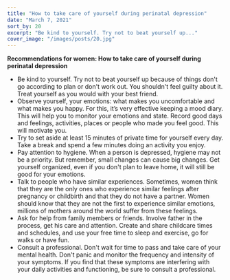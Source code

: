 ```yaml
---
title: "How to take care of yourself during perinatal depression"
date: "March 7, 2021"
sort_by: 20
excerpt: "Be kind to yourself. Try not to beat yourself up..."
cover_image: "/images/posts/20.jpg"
---
```


**Recommendations for women: How to take care of yourself during perinatal depression**

- Be kind to yourself. Try not to beat yourself up because of things don't go according to plan or don't work out. You shouldn't feel guilty about it. Treat yourself as you would with your best friend.
- Observe yourself, your emotions: what makes you uncomfortable and what makes you happy. For this, it’s very effective keeping a mood diary. This will help you to monitor your emotions and state. Record good days and feelings, activities, places or people who made you feel good. This will motivate you.
- Try to set aside at least 15 minutes of private time for yourself every day. Take a break and spend a few minutes doing an activity you enjoy.
- Pay attention to hygiene. When a person is depressed, hygiene may not be a priority. But remember, small changes can cause big changes. Get yourself organized, even if you don't plan to leave home, it will still be good for your emotions.
- Talk to people who have similar experiences. Sometimes, women think that they are the only ones who experience similar feelings after pregnancy or childbirth and that they do not have a partner. Women should know that they are not the first to experience similar emotions, millions of mothers around the world suffer from these feelings.
- Ask for help from family members or friends. Involve father in the process, get his care and attention. Create and share childcare times and schedules, and use your free time to sleep and exercise, go for walks or have fun.
- Consult a professional. Don't wait for time to pass and take care of your mental health. Don't panic and monitor the frequency and intensity of your symptoms. If you find that these symptoms are interfering with your daily activities and functioning, be sure to consult a professional.

